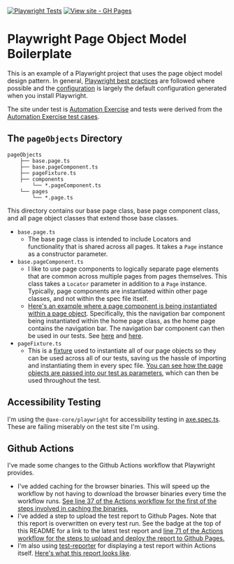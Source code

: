 [![Playwright Tests](https://github.com/angelo-loria/playwright-boilerplate/workflows/Playwright%20Tests/badge.svg)](https://github.com/angelo-loria/playwright-boilerplate/actions?query=workflow:"Playwright+Tests")
[![View site - GH Pages](https://img.shields.io/badge/View_Latest_Test_Report-Github_Pages-2ea44f)](https://angelo-loria.github.io/playwright-boilerplate/)


# Playwright Page Object Model Boilerplate

This is an example of a Playwright project that uses the page object model design pattern. In general, [Playwright best practices](https://playwright.dev/docs/best-practices) are followed where possible and the [configuration](https://github.com/angelo-loria/playwright-boilerplate/blob/main/playwright.config.ts) is largely the default configuration generated when you install Playwright. 

The site under test is [Automation Exercise](https://www.automationexercise.com/) and tests were derived from the [Automation Exercise test cases](https://www.automationexercise.com/test_cases).


## The `pageObjects` Directory
    pageObjects
        ├── base.page.ts
        ├── base.pageComponent.ts
        ├── pageFixture.ts
        ├── components
            └── *.pageComponent.ts
        └── pages
            └── *.page.ts

This directory contains our base page class, base page component class, and all page object classes that extend those base classes.

* `base.page.ts`
    * The base page class is intended to include Locators and functionality that is shared across all pages. It takes a `Page` instance as a constructor parameter. 
* `base.pageComponent.ts`
    * I like to use page components to logically separate page elements that are common across multiple pages from pages themselves. This class takes a `Locator` parameter in addition to a `Page` instance. Typically, page components are instantiated within other page classes, and not within the spec file itself. 
    * [Here's an example where a page component is being instantiated within a page object](https://github.com/angelo-loria/playwright-boilerplate/blob/a4cb51bae85703ab7783988a32b733f5148a59da/pageObjects/pages/home.page.ts#L8-L9). Specifically, this the navigation bar component being instantiated within the home page class, as the home page contains the navigation bar. The navigation bar component can then be used in our tests. See [here](https://github.com/angelo-loria/playwright-boilerplate/blob/a4cb51bae85703ab7783988a32b733f5148a59da/tests/user/registerUser.spec.ts#L17-L18) and [here](https://github.com/angelo-loria/playwright-boilerplate/blob/a4cb51bae85703ab7783988a32b733f5148a59da/tests/user/registerUser.spec.ts#L22).
* `pageFixture.ts`
    * This is a [fixture](https://playwright.dev/docs/test-fixtures) used to instantiate all of our page objects so they can be used across all of our tests, saving us the hassle of importing and instantiating them in every spec file. [You can see how the page objects are passed into our test as parameters](https://github.com/angelo-loria/playwright-boilerplate/blob/a4cb51bae85703ab7783988a32b733f5148a59da/tests/user/registerUser.spec.ts#L4), which can then be used throughout the test.

## Accessibility Testing
I'm using the `@axe-core/playwright` for accessibility testing in [axe.spec.ts](https://github.com/angelo-loria/playwright-boilerplate/blob/main/tests/accessibility/axe.spec.ts). These are failing miserably on the test site I'm using.

## Github Actions
I've made some changes to the Github Actions workflow that Playwright provides.
* I've added caching for the browser binaries. This will speed up the workflow by not having to download the browser binaries every time the workflow runs. [See line 37 of the Actions workflow for the first of the steps involved in caching the binaries.](https://github.com/angelo-loria/playwright-boilerplate/blob/6521fe30026b45b03672bfb66d5898d3b3ef9d81/.github/workflows/playwright.yml#L37)
* I've added a step to upload the test report to Github Pages. Note that this report is overwritten on every test run. See the badge at the top of this README for a link to the latest test report and [line 71 of the Actions workflow for the steps to upload and deploy the report to Github Pages.](https://github.com/angelo-loria/playwright-boilerplate/blob/6521fe30026b45b03672bfb66d5898d3b3ef9d81/.github/workflows/playwright.yml#L71)
* I'm also using [test-reporter](https://github.com/dorny/test-reporter) for displaying a test report within Actions itself. [Here's what this report looks like](https://github.com/angelo-loria/playwright-boilerplate/actions/runs/5394266421/jobs/9795222055).

